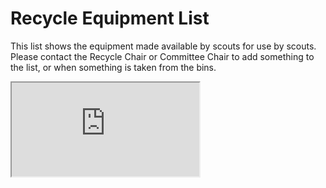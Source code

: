 # Recycle Equipment List

This list shows the equipment made available by scouts for use by scouts.  Please contact the Recycle Chair or Committee Chair to add something to the list, or when something is taken from the bins.

<iframe src="https://docs.google.com/spreadsheets/d/1wTXV-u3BxImGHmSy36JYqQi22D0pZOLrF9k4VP-ux3M/pubhtml?gid=0&amp;single=true&amp;widget=true&amp;headers=false"></iframe>
